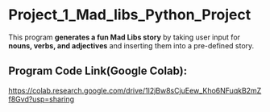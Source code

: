 # **Project_1_Mad_libs_Python_Project**
This program **generates a fun Mad Libs story** by taking user input for **nouns, verbs, and adjectives** and inserting them into a pre-defined story.

## Program Code Link(Google Colab):
https://colab.research.google.com/drive/1l2jBw8sCjuEew_Kho6NFuqkB2mZf8Gvd?usp=sharing